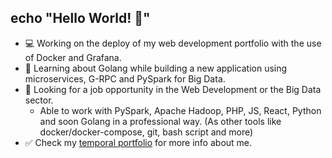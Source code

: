 ## echo "Hello World! 👋"

- 💻 Working on the deploy of my web development portfolio with the use of Docker and Grafana.
- 🌱 Learning about Golang while building a new application using microservices, G-RPC and PySpark for Big Data.
- 🔭 Looking for a job opportunity in the Web Development or the Big Data sector.
  - Able to work with PySpark, Apache Hadoop, PHP, JS, React, Python and soon Golang in a professional way. (As other tools like docker/docker-compose, git, bash script and more)
- ✅ Check my [temporal portfolio](https://oneprogrammermore.github.io/ ) for more info about me.


<!--
**OneProgrammerMore/oneprogrammermore** is a ✨ _special_ ✨ repository because its `README.md` (this file) appears on your GitHub profile.

Here are some ideas to get you started:

- 🔭 I’m currently working on ...
- 🌱 I’m currently learning ...
- 👯 I’m looking to collaborate on ...
- 🤔 I’m looking for help with ...
- 💬 Ask me about ...
- 📫 How to reach me: ...
- 😄 Pronouns: ...
- ⚡ Fun fact: ...
-->
